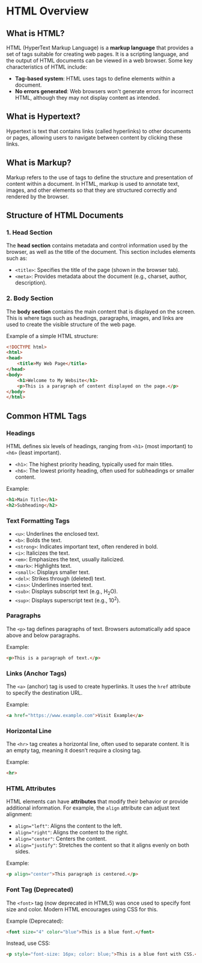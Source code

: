 # HTML Overview

## What is HTML?

HTML (HyperText Markup Language) is a **markup language** that provides a set of tags suitable for creating web pages. It is a scripting language, and the output of HTML documents can be viewed in a web browser. Some key characteristics of HTML include:

- **Tag-based system**: HTML uses tags to define elements within a document.
- **No errors generated**: Web browsers won't generate errors for incorrect HTML, although they may not display content as intended.

## What is Hypertext?

Hypertext is text that contains links (called hyperlinks) to other documents or pages, allowing users to navigate between content by clicking these links.

## What is Markup?

Markup refers to the use of tags to define the structure and presentation of content within a document. In HTML, markup is used to annotate text, images, and other elements so that they are structured correctly and rendered by the browser.

## Structure of HTML Documents

### 1. Head Section
The **head section** contains metadata and control information used by the browser, as well as the title of the document. This section includes elements such as:

- `<title>`: Specifies the title of the page (shown in the browser tab).
- `<meta>`: Provides metadata about the document (e.g., charset, author, description).

### 2. Body Section
The **body section** contains the main content that is displayed on the screen. This is where tags such as headings, paragraphs, images, and links are used to create the visible structure of the web page.

Example of a simple HTML structure:

```html
<!DOCTYPE html>
<html>
<head>
    <title>My Web Page</title>
</head>
<body>
    <h1>Welcome to My Website</h1>
    <p>This is a paragraph of content displayed on the page.</p>
</body>
</html>
```
## Common HTML Tags

### Headings

HTML defines six levels of headings, ranging from `<h1>` (most important) to `<h6>` (least important).

- `<h1>`: The highest priority heading, typically used for main titles.
- `<h6>`: The lowest priority heading, often used for subheadings or smaller content.

Example:

```html
<h1>Main Title</h1>
<h2>Subheading</h2>
```

### Text Formatting Tags

- `<u>`: Underlines the enclosed text.
- `<b>`: Bolds the text.
- `<strong>`: Indicates important text, often rendered in bold.
- `<i>`: Italicizes the text.
- `<em>`: Emphasizes the text, usually italicized.
- `<mark>`: Highlights text.
- `<small>`: Displays smaller text.
- `<del>`: Strikes through (deleted) text.
- `<ins>`: Underlines inserted text.
- `<sub>`: Displays subscript text (e.g., H<sub>2</sub>O).
- `<sup>`: Displays superscript text (e.g., 10<sup>2</sup>).

### Paragraphs

The `<p>` tag defines paragraphs of text. Browsers automatically add space above and below paragraphs.

Example:

```html
<p>This is a paragraph of text.</p>
```

### Links (Anchor Tags)

The `<a>` (anchor) tag is used to create hyperlinks. It uses the `href` attribute to specify the destination URL.

Example:

```html
<a href="https://www.example.com">Visit Example</a>
```

### Horizontal Line

The `<hr>` tag creates a horizontal line, often used to separate content. It is an empty tag, meaning it doesn’t require a closing tag.

Example:

```html
<hr>
```

### HTML Attributes

HTML elements can have **attributes** that modify their behavior or provide additional information. For example, the `align` attribute can adjust text alignment:

- `align="left"`: Aligns the content to the left.
- `align="right"`: Aligns the content to the right.
- `align="center"`: Centers the content.
- `align="justify"`: Stretches the content so that it aligns evenly on both sides.

Example:

```html
<p align="center">This paragraph is centered.</p>
```

### Font Tag (Deprecated)

The `<font>` tag (now deprecated in HTML5) was once used to specify font size and color. Modern HTML encourages using CSS for this.

Example (Deprecated):

```html
<font size="4" color="blue">This is a blue font.</font>
```

Instead, use CSS:

```html
<p style="font-size: 16px; color: blue;">This is a blue font with CSS.</p>
```

